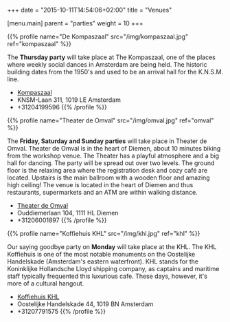 +++
date = "2015-10-11T14:54:06+02:00"
title = "Venues"

[menu.main]
parent = "parties"
weight = 10
+++

{{% profile
  name="De Kompaszaal"
  src="/img/kompaszaal.jpg"
  ref="kompaszaal"
  %}}

The **Thursday party** will take place at The Kompaszaal, one of the places where
weekly social dances in Amsterdam are being held. The historic building dates
from the 1950's and used to be an arrival hall for the K.N.S.M. line.

* [Kompaszaal](http://www.kompaszaal.nl)
* KNSM-Laan 311, 1019 LE Amsterdam
* +31204199596
{{% /profile %}}

{{% profile
  name="Theater de Omval"
   src="/img/omval.jpg"
   ref="omval"
   %}}

The **Friday, Saturday and Sunday parties** will take place in Theater de Omval.
Theater de Omval is in the heart of Diemen, about 10 minutes biking from the
workshop venue. The Theater has a playful atmosphere and a big hall for dancing.
The party will be spread out over two levels. The ground floor is the relaxing
area where the registration desk and cozy café are located. Upstairs is the
main ballroom with a wooden floor and amazing high ceiling! The venue is
located in the heart of Diemen and thus restaurants, supermarkets and an ATM are
within walking distance.

* [Theater de Omval](http://www.theaterdeomval.nl)
* Ouddiemerlaan 104, 1111 HL Diemen
* +31206001897
{{% /profile %}}

{{% profile
  name="Koffiehuis KHL"
  src="/img/khl.jpg"
  ref="khl"
  %}}

Our saying goodbye party on **Monday** will take place at the KHL. The
KHL Koffiehuis is one of the most notable monuments on the Oostelijke
Handelskade (Amsterdam's eastern waterfront). KHL stands for the
Koninklijke Hollandsche Lloyd shipping company, as captains and maritime
staff typically frequented this luxurious cafe. These days, however,
it's more of a cultural hangout.

* [Koffiehuis KHL](http://www.khl.nl)
* Oostelijke Handelskade 44, 1019 BN Amsterdam
* +31207791575
{{% /profile %}}

<div class="row">
  <div id="map" class="small-11 small-centered columns"
      style="height: 320px; max-width: 640px;"></div>
</div>

<script src="http://cdn.leafletjs.com/leaflet/v0.7.7/leaflet.js"></script>
<script>
var map = L.map('map', {attributionControl: false});
var latlng_kompaszaal = L.latLng(52.377159, 4.9400559);
var latlng_omval = L.latLng(52.3420581, 4.9647306);
var latlng_khl= L.latLng(52.3740065, 4.9363092);

L.tileLayer('http://{s}.tile.osm.org/{z}/{x}/{y}.png').addTo(map);

map.fitBounds([latlng_kompaszaal, latlng_omval]);

L.marker(latlng_kompaszaal)
    .addTo(map)
    .bindPopup('De Kompaszaal');

L.marker(latlng_omval)
    .addTo(map)
    .bindPopup('Theater de Omval')
    .openPopup();

L.marker(latlng_khl)
    .addTo(map)
    .bindPopup('Koffiehuis KHL');
</script>
